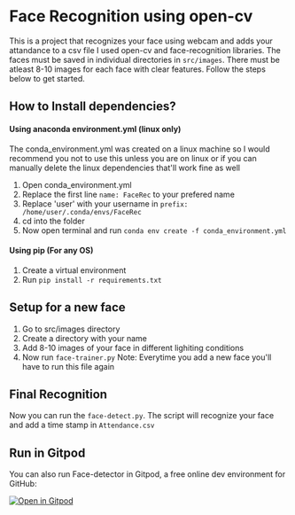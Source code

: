 # Face Recognition using open-cv

This is a project that recognizes your face using webcam and adds your attandance to a csv file
I used open-cv and face-recognition libraries. The faces must be saved in individual directories
in `src/images`. There must be atleast 8-10 images for each face with clear features.
Follow the steps below to get started.

## How to Install dependencies?

#### Using anaconda environment.yml (linux only)

The conda_environment.yml was created on a linux machine so I would recommend you not to use this unless you are on linux or if you can manually delete the linux dependencies that'll work fine as well

1. Open conda_environment.yml
2. Replace the first line `name: FaceRec` to your prefered name
3. Replace 'user' with your username in `prefix: /home/user/.conda/envs/FaceRec`
4. cd into the folder
5. Now open terminal and run
`conda env create -f conda_environment.yml`

#### Using pip (For any OS)

1. Create a virtual environment
2. Run `pip install -r requirements.txt`

## Setup for a new face

1. Go to src/images directory
2. Create a directory with your name
3. Add 8-10 images of your face in different lighiting conditions
4. Now run `face-trainer.py`
Note: Everytime you add a new face you'll have to run this file again

## Final Recognition

Now you can run the `face-detect.py`. The script will recognize your face and add a time stamp
in `Attendance.csv`

## Run in Gitpod

You can also run Face-detector in Gitpod, a free online dev environment for GitHub:

[![Open in Gitpod](https://gitpod.io/button/open-in-gitpod.svg)](https://gitpod.io/#https://github.com/smokedpirate/Face-recognition/blob/master/src/face-detect.py)
